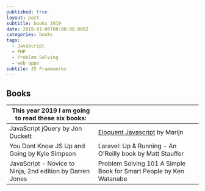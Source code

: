 ```yaml
---
published: true
layout: post
subtitle: books 2019
date: 2019-01-06T00:00:00.000Z
categories: books
tags:
  - JavaScript
  - PHP
  - Problem Solving
  - web apps
subtile: JS Frameworks
---
```

## Books 

|This year 2019 I am going to read these six books:| |
|----------------------------------------------|-------------------------------|
| JavaScript jQuery by Jon Duckett | [Eloquent Javascript](https://eloquentjavascript.net/index.html) by Marijn | Haverbeke
| You Dont Know JS Up and Going by Kyle Simpson | Laravel: Up & Running - An O'Reilly book by Matt Stauffer |
| JavaScript - Novice to Ninja, 2nd edition by Darren Jones | Problem Solving 101 A Simple Book for Smart People by Ken Watanabe |
